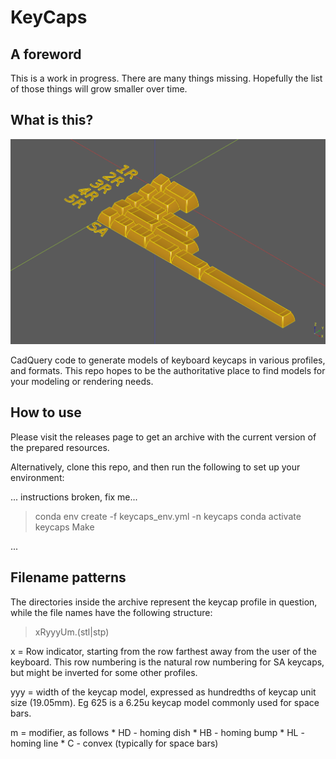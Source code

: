 # KeyCaps

## A foreword
This is a work in progress. There are many things missing. Hopefully the list of those things will grow smaller over
time.

## What is this?
![](screenshots/SA.png)

CadQuery code to generate models of keyboard keycaps in various profiles, and formats. This repo hopes to be the
authoritative place to find models for your modeling or rendering needs.

## How to use 
Please visit the releases page to get an archive with the current version of the prepared resources.

Alternatively, clone this repo, and then run the following to set up your environment:

... instructions broken, fix me...

> conda env create -f keycaps_env.yml -n keycaps
> conda activate keycaps
> Make

...


## Filename patterns

The directories inside the archive represent the keycap profile in question, while the file names have the following
structure:

> xRyyyUm.(stl|stp)

x = Row indicator, starting from the row farthest away from the user of the
keyboard. This row numbering is the natural row numbering for SA keycaps, but
might be inverted for some other profiles.

yyy = width of the keycap model, expressed as hundredths of keycap unit size
(19.05mm). Eg 625 is a 6.25u keycap model commonly used for space bars.

m = modifier, as follows
    * HD - homing dish
    * HB - homing bump
    * HL - homing line
    * C - convex (typically for space bars)

